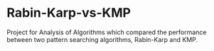 # Rabin-Karp-vs-KMP
Project for Analysis of Algorithms which compared the performance between two pattern searching algorithms, Rabin-Karp and KMP.
